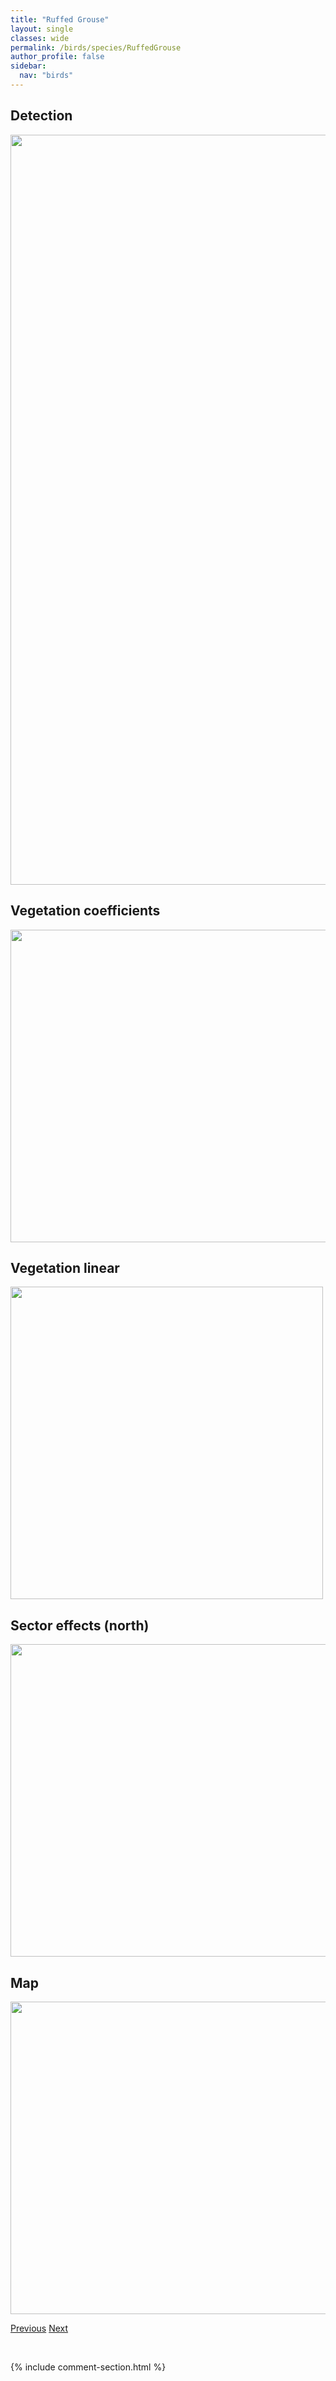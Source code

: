 ```yaml
---
title: "Ruffed Grouse"
layout: single
classes: wide
permalink: /birds/species/RuffedGrouse
author_profile: false
sidebar:
  nav: "birds"
---
```


<h2>Detection</h2>

<a href="https://drive.google.com/uc?export=view&id=1gv8cTTyhhiAqF7GwpdeupZliDvSerbEm">
<img src="https://drive.google.com/uc?export=view&id=1gv8cTTyhhiAqF7GwpdeupZliDvSerbEm" height = "1200" width = "800">
</a>

<h2>Vegetation coefficients</h2>

<a href="https://drive.google.com/uc?export=view&id=1yyxyMmcUX3FH5h9aijhIOfut_VlmZ6Vj">
<img src="https://drive.google.com/uc?export=view&id=1yyxyMmcUX3FH5h9aijhIOfut_VlmZ6Vj" height = "500" width = "1000">
</a>

<h2>Vegetation linear</h2>

<a href="https://drive.google.com/uc?export=view&id=1ApzhX11Aw_P8Q4v9fWWV7cmuWbLUIOzn">
<img src="https://drive.google.com/uc?export=view&id=1ApzhX11Aw_P8Q4v9fWWV7cmuWbLUIOzn" height = "500" width = "500">
</a>

<h2>Sector effects (north)</h2>

<a href="https://drive.google.com/uc?export=view&id=1u9vXy-c6KxM-4mrsot0rOloCaIfXpPT3">
<img src="https://drive.google.com/uc?export=view&id=1u9vXy-c6KxM-4mrsot0rOloCaIfXpPT3" height = "500" width = "1000">
</a>

<h2>Map</h2>

<a href="https://drive.google.com/uc?export=view&id=1R_mSTZrXxGbS_k_abv3ISbljU7YbhFHH">
<img src="https://drive.google.com/uc?export=view&id=1R_mSTZrXxGbS_k_abv3ISbljU7YbhFHH" height = "500" width = "1500">
</a>

<a href="/DevelopmentWebsite/birds/species/RuddyDuck" class="pagination--pager" title="Ruddy Duck">Previous</a> <a href="/DevelopmentWebsite/birds/species/RedwingedBlackbird" class="pagination--pager" title="Red-winged Blackbird">Next</a>

<p>&nbsp;</p>

{% include comment-section.html %}
